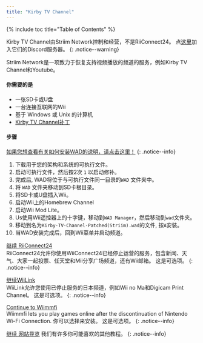 ```yaml
---
title: "Kirby TV Channel"
---
```


{% include toc title="Table of Contents" %}

Kirby TV Channel由Striim Network控制和经营，不是RiiConnect24。 点[这里](https://discord.gg/seCnzxnE75)加入它们的Discord服务器。
{: .notice--warning}

Striim Network是一项致力于恢复支持视频播放的频道的服务，例如Kirby TV Channel和Youtube。

#### 你需要的是

* 一张SD卡或U盘
* 一台连接互联网的Wii
* 基于 Windows 或 Unix 的计算机
* [Kirby TV Channel补丁](https://github.com/StriimNetwork/Kirby-TV-Channel-Patcher/releases)

#### 步骤

[如果您想查看有关如何安装WAD的说明，请点击这里！](wiimodlite)
{: .notice--info}

1. 下载用于您的架构和系统的可执行文件。
2. 启动可执行文件，然后按2次 `1` 以启动修补。
3. 完成后, WAD将位于与可执行文件同一目录的`WAD` 文件夹中。
4. 将 `WAD` 文件夹移动到SD卡根目录。
5. 将SD卡或U盘插入Wii。
6. 启动Wii上的Homebrew Channel
7. 启动Wii Mod Lite。
8. Us使用Wii遥控器上的十字键，移动到`WAD Manager`，然后移动到`wad`文件夹。
9. 移动到名为`Kirby-TV-Channel-Patched(Striim).wad`的文件, 按`A`安装。
10. 当WAD安装完成后，回到Wii菜单并启动频道。



[继续 RiiConnect24](riiconnect24)<br> RiiConnect24允许你使用WiiConnect24已经停止运营的服务，包含新闻、天气、大家一起投票、任天堂和Mii分享广场频道，还有Wii邮箱。 这是可选项。
{: .notice--info}

[继续WiiLink](wiilink)<br> WiiLink允许您使用已停止服务的日本频道，例如Wii no Ma和Digicam Print Channel。 这是可选项。
{: .notice--info}

[Continue to Wiimmfi](wiimmfi)<br> Wiimmfi lets you play games online after the discontinuation of Nintendo Wi-Fi Connection. 你可以选择来安装。 这是可选项。
{: .notice--info}

[继续 网站导览](site-navigation) 我们有许多你可能喜欢的其他教程。
{: .notice--info}

